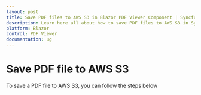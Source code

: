 ```yaml
---
layout: post
title: Save PDF files to AWS S3 in Blazor PDF Viewer Component | Syncfusion
description: Learn here all about how to save PDF files to AWS S3 in Syncfusion Blazor PDF Viewer component and much more details.
platform: Blazor
control: PDF Viewer
documentation: ug
---
```


# Save PDF file to AWS S3

To save a PDF file to AWS S3, you can follow the steps below
